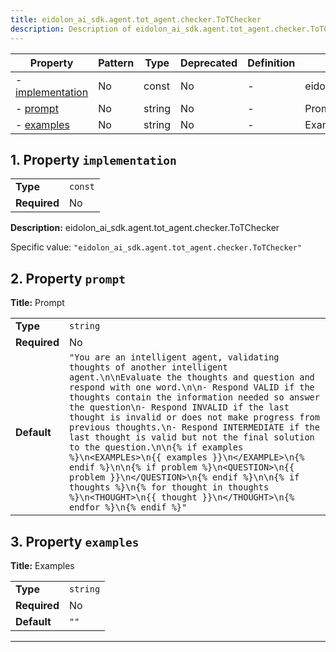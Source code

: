 ```yaml
---
title: eidolon_ai_sdk.agent.tot_agent.checker.ToTChecker
description: Description of eidolon_ai_sdk.agent.tot_agent.checker.ToTChecker component
---
```


| Property                             | Pattern | Type   | Deprecated | Definition | Title/Description                                 |
| ------------------------------------ | ------- | ------ | ---------- | ---------- | ------------------------------------------------- |
| - [implementation](#implementation ) | No      | const  | No         | -          | eidolon_ai_sdk.agent.tot_agent.checker.ToTChecker |
| - [prompt](#prompt )                 | No      | string | No         | -          | Prompt                                            |
| - [examples](#examples )             | No      | string | No         | -          | Examples                                          |

## <a name="implementation"></a>1. Property `implementation`

|              |         |
| ------------ | ------- |
| **Type**     | `const` |
| **Required** | No      |

**Description:** eidolon_ai_sdk.agent.tot_agent.checker.ToTChecker

Specific value: `"eidolon_ai_sdk.agent.tot_agent.checker.ToTChecker"`

## <a name="prompt"></a>2. Property `prompt`

**Title:** Prompt

|              |                                                                                                                                                                                                                                                                                                                                                                                                                                                                                                                                                                                                                                                                                                                            |
| ------------ | -------------------------------------------------------------------------------------------------------------------------------------------------------------------------------------------------------------------------------------------------------------------------------------------------------------------------------------------------------------------------------------------------------------------------------------------------------------------------------------------------------------------------------------------------------------------------------------------------------------------------------------------------------------------------------------------------------------------------- |
| **Type**     | `string`                                                                                                                                                                                                                                                                                                                                                                                                                                                                                                                                                                                                                                                                                                                   |
| **Required** | No                                                                                                                                                                                                                                                                                                                                                                                                                                                                                                                                                                                                                                                                                                                         |
| **Default**  | `"You are an intelligent agent, validating thoughts of another intelligent agent.\n\nEvaluate the thoughts and question and respond with one word.\n\n- Respond VALID if the thoughts contain the information needed so answer the question\n- Respond INVALID if the last thought is invalid or does not make progress from previous thoughts.\n- Respond INTERMEDIATE if the last thought is valid but not the final solution to the question.\n\n{% if examples %}\n<EXAMPLEs>\n{{ examples }}\n</EXAMPLE>\n{% endif %}\n\n{% if problem %}\n<QUESTION>\n{{ problem }}\n</QUESTION>\n{% endif %}\n\n{% if thoughts %}\n{% for thought in thoughts %}\n<THOUGHT>\n{{ thought }}\n</THOUGHT>\n{% endfor %}\n{% endif %}"` |

## <a name="examples"></a>3. Property `examples`

**Title:** Examples

|              |          |
| ------------ | -------- |
| **Type**     | `string` |
| **Required** | No       |
| **Default**  | `""`     |

----------------------------------------------------------------------------------------------------------------------------
